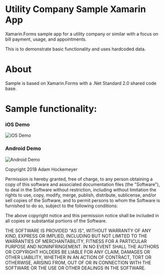# Utility Company Sample Xamarin App
Xamarin.Forms sample app for a utility company or similar with a focus on bill payment, usage, and appointments.

This is to demonstrate basic functionality and uses hardcoded data.

# About

Sample is based on Xamarin.Forms with a .Net Standard 2.0 shared code base.

# Sample functionality:

### iOS Demo
![iOS Demo](https://github.com/adamhockemeyer/Utility-Company-Sample-App/blob/master/Utility_App_iOS_Demo_LQ.gif)

### Android Demo
![Android Demo](https://github.com/adamhockemeyer/Utility-Company-Sample-App/blob/master/Utility_App_Android_Demo_LQ.gif)










Copyright 2018 Adam Hockemeyer

Permission is hereby granted, free of charge, to any person obtaining a copy of this software and associated documentation files (the "Software"), to deal in the Software without restriction, including without limitation the rights to use, copy, modify, merge, publish, distribute, sublicense, and/or sell copies of the Software, and to permit persons to whom the Software is furnished to do so, subject to the following conditions:

The above copyright notice and this permission notice shall be included in all copies or substantial portions of the Software.

THE SOFTWARE IS PROVIDED "AS IS", WITHOUT WARRANTY OF ANY KIND, EXPRESS OR IMPLIED, INCLUDING BUT NOT LIMITED TO THE WARRANTIES OF MERCHANTABILITY, FITNESS FOR A PARTICULAR PURPOSE AND NONINFRINGEMENT. IN NO EVENT SHALL THE AUTHORS OR COPYRIGHT HOLDERS BE LIABLE FOR ANY CLAIM, DAMAGES OR OTHER LIABILITY, WHETHER IN AN ACTION OF CONTRACT, TORT OR OTHERWISE, ARISING FROM, OUT OF OR IN CONNECTION WITH THE SOFTWARE OR THE USE OR OTHER DEALINGS IN THE SOFTWARE.
